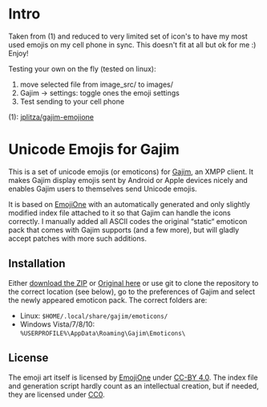 Intro
=======
Taken from (1) and reduced to very limited set of icon's to have my most used emojis on my cell phone in sync. This doesn't fit at all but ok for me :) Enjoy!

Testing your own on the fly (tested on linux): 
  1. move selected file from image_src/ to images/ 
  2. Gajim -> settings:  toggle ones the emoji settings
  3. Test sending to your cell phone

(1): [jplitza/gajim-emojione](https://github.com/jplitza/gajim-emojione)



Unicode Emojis for Gajim
========================

This is a set of unicode emojis (or emoticons) for [Gajim], an XMPP client.
It makes Gajim display emojis sent by Android or Apple devices nicely and enables Gajim users to themselves send Unicode emojis.

It is based on [EmojiOne] with an automatically generated and only slightly modified index file attached to it so that Gajim can handle the icons correctly.
I manually added all ASCII codes the original “static“ emoticon pack that comes with Gajim supports (and a few more), but will gladly accept patches with more such additions.

[Gajim]: https://gajim.org/
[EmojiOne]: http://emojione.com/

Installation
------------
Either [download the ZIP][ZIP1] or [Original here][ZIP2] or use git to clone the repository to the correct location (see below), go to the preferences of Gajim and select the newly appeared emoticon pack. The correct folders are:

* Linux: `$HOME/.local/share/gajim/emoticons/`
* Windows Vista/7/8/10: `%USERPROFILE%\AppData\Roaming\Gajim\Emoticons\`

[ZIP1]: https://github.com/flobee/gajim-emoji-cellphone/archive/master.zip
[ZIP2]: https://github.com/jplitza/gajim-emojione/archive/master.zip


License
-------
The emoji art itself is licensed by [EmojiOne] under [CC-BY 4.0].
The index file and generation script hardly count as an intellectual creation, but if needed, they are licensed under [CC0].

[CC-BY 4.0]: https://creativecommons.org/licenses/by/4.0/
[CC0]: https://creativecommons.org/publicdomain/zero/1.0/
